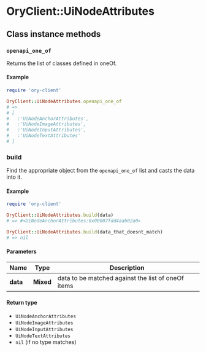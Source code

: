 # OryClient::UiNodeAttributes

## Class instance methods

### `openapi_one_of`

Returns the list of classes defined in oneOf.

#### Example

```ruby
require 'ory-client'

OryClient::UiNodeAttributes.openapi_one_of
# =>
# [
#   :'UiNodeAnchorAttributes',
#   :'UiNodeImageAttributes',
#   :'UiNodeInputAttributes',
#   :'UiNodeTextAttributes'
# ]
```

### build

Find the appropriate object from the `openapi_one_of` list and casts the data into it.

#### Example

```ruby
require 'ory-client'

OryClient::UiNodeAttributes.build(data)
# => #<UiNodeAnchorAttributes:0x00007fdd4aab02a0>

OryClient::UiNodeAttributes.build(data_that_doesnt_match)
# => nil
```

#### Parameters

| Name | Type | Description |
| ---- | ---- | ----------- |
| **data** | **Mixed** | data to be matched against the list of oneOf items |

#### Return type

- `UiNodeAnchorAttributes`
- `UiNodeImageAttributes`
- `UiNodeInputAttributes`
- `UiNodeTextAttributes`
- `nil` (if no type matches)

